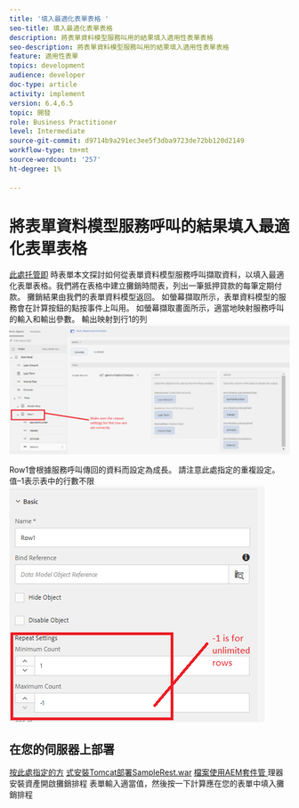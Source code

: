 ```yaml
---
title: '填入最適化表單表格 '
seo-title: 填入最適化表單表格
description: 將表單資料模型服務叫用的結果填入適用性表單表格
seo-description: 將表單資料模型服務叫用的結果填入適用性表單表格
feature: 適用性表單
topics: development
audience: developer
doc-type: article
activity: implement
version: 6.4,6.5
topic: 開發
role: Business Practitioner
level: Intermediate
source-git-commit: d9714b9a291ec3ee5f3dba9723de72bb120d2149
workflow-type: tm+mt
source-wordcount: '257'
ht-degree: 1%

---
```



# 將表單資料模型服務呼叫的結果填入最適化表單表格

[此處托管即](https://forms.enablementadobe.com/content/dam/formsanddocuments/amortization/jcr:content?wcmmode=disabled)
時表單本文探討如何從表單資料模型服務呼叫擷取資料，以填入最適化表單表格。我們將在表格中建立攤銷時間表，列出一筆抵押貸款的每筆定期付款。 攤銷結果由我們的表單資料模型返回。 如螢幕擷取所示，表單資料模型的服務會在計算按鈕的點按事件上叫用。 如螢幕擷取畫面所示，適當地映射服務呼叫的輸入和輸出參數。 輸出映射到行1的列
![clickevent](assets/amortization.PNG)

Row1會根據服務呼叫傳回的資料而設定為成長。 請注意此處指定的重複設定。 值–1表示表中的行數不限
![Row1](assets/rowconfiguration.PNG)

## 在您的伺服器上部署

[按此處指定的方](/help/forms/ic-print-channel-tutorial/set-up-tomcat.md)
[式安裝Tomcat部署SampleRest.war](https://forms.enablementadobe.com/content/DemoServerBundles/SampleRest.war)
[檔案使用AEM套件管 ](assets/amortizationschedule.zip) 理器安裝資產開啟攤銷排程
[](http://localhost:4502/content/dam/formsanddocuments/amortization/jcr:content?wcmmode=disabled)
表單輸入適當值，然後按一下計算應在您的表單中填入攤銷排程

